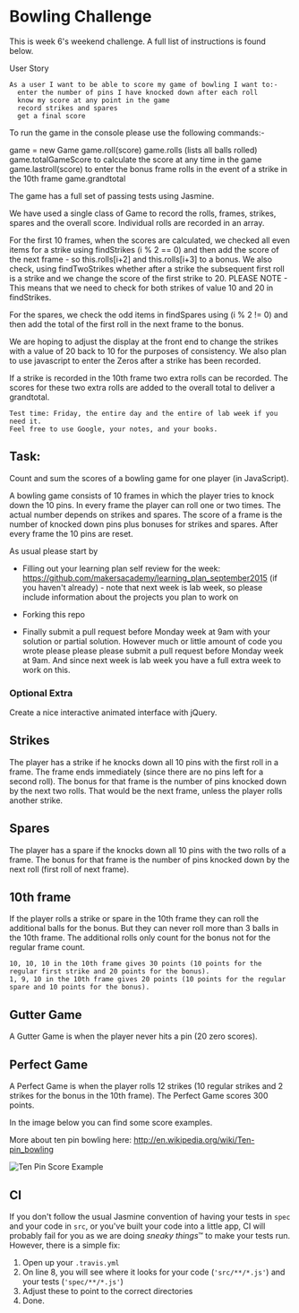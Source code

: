 
Bowling Challenge
=================

This is week 6's weekend challenge.  A full list of instructions is found below.

User Story

    As a user I want to be able to score my game of bowling I want to:-
      enter the number of pins I have knocked down after each roll
      know my score at any point in the game
      record strikes and spares
      get a final score

To run the game in the console please use the following commands:-

game = new Game
game.roll(score)
game.rolls (lists all balls rolled)
game.<underscore>totalGameScore to calculate the score at any time in the game
game.<underscore>lastroll(score) to enter the bonus frame rolls in the event of a strike in the 10th frame
game.<underscore>grandtotal

The game has a full set of passing tests using Jasmine.

We have used a single class of Game to record the rolls, frames, strikes, spares and the overall score.
Individual rolls are recorded in an array.  

For the first 10 frames, when the scores are calculated, we checked all even items for a strike using findStrikes (i % 2 == 0) and then add the score of the next frame - so this.rolls[i+2] and this.rolls[i+3] to a bonus.  We also check, using findTwoStrikes whether after a strike the subsequent first roll is a strike and we change the score of the first strike to 20.  PLEASE NOTE - This means that we need to check for both strikes of value 10 and 20 in findStrikes.

For the spares, we check the odd items in findSpares using (i % 2 != 0) and then add the total of the first roll in the next frame to the bonus.

We are hoping to adjust the display at the front end to change the strikes with a value of 20 back to 10 for the purposes of consistency.  We also plan to use javascript to enter the Zeros after a strike has been recorded.

If a strike is recorded in the 10th frame two extra rolls can be recorded.  The scores for these two extra rolls are added to the overall total to deliver a grandtotal.






    Test time: Friday, the entire day and the entire of lab week if you need it.
    Feel free to use Google, your notes, and your books.

Task:
-----

Count and sum the scores of a bowling game for one player (in JavaScript).

A bowling game consists of 10 frames in which the player tries to knock down the 10 pins. In every frame the player can roll one or two times. The actual number depends on strikes and spares. The score of a frame is the number of knocked down pins plus bonuses for strikes and spares. After every frame the 10 pins are reset.

As usual please start by

* Filling out your learning plan self review for the week: https://github.com/makersacademy/learning_plan_september2015 (if you haven't already) - note that next week is lab week, so please include information about the projects you plan to work on
* Forking this repo

* Finally submit a pull request before Monday week at 9am with your solution or partial solution.  However much or little amount of code you wrote please please please submit a pull request before Monday week at 9am.  And since next week is lab week you have a full extra week to work on this.


### Optional Extra

Create a nice interactive animated interface with jQuery.

## Strikes

The player has a strike if he knocks down all 10 pins with the first roll in a frame. The frame ends immediately (since there are no pins left for a second roll). The bonus for that frame is the number of pins knocked down by the next two rolls. That would be the next frame, unless the player rolls another strike.

## Spares

The player has a spare if the knocks down all 10 pins with the two rolls of a frame. The bonus for that frame is the number of pins knocked down by the next roll (first roll of next frame).

## 10th frame

If the player rolls a strike or spare in the 10th frame they can roll the additional balls for the bonus. But they can never roll more than 3 balls in the 10th frame. The additional rolls only count for the bonus not for the regular frame count.

    10, 10, 10 in the 10th frame gives 30 points (10 points for the regular first strike and 20 points for the bonus).
    1, 9, 10 in the 10th frame gives 20 points (10 points for the regular spare and 10 points for the bonus).

## Gutter Game

A Gutter Game is when the player never hits a pin (20 zero scores).

## Perfect Game

A Perfect Game is when the player rolls 12 strikes (10 regular strikes and 2 strikes for the bonus in the 10th frame). The Perfect Game scores 300 points.

In the image below you can find some score examples.

More about ten pin bowling here: http://en.wikipedia.org/wiki/Ten-pin_bowling

![Ten Pin Score Example](images/example_ten_pin_scoring.png)

CI
--

If you don't follow the usual Jasmine convention of having your tests in `spec` and your code in `src`, or you've built your code into a little app, CI will probably fail for you as we are doing *sneaky things*&trade; to make your tests run. However, there is a simple fix:

1. Open up your `.travis.yml`
2. On line 8, you will see where it looks for your code (`'src/**/*.js'`) and your tests (`'spec/**/*.js'`)
3. Adjust these to point to the correct directories
4. Done.
